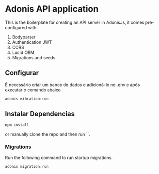 # Adonis API application

This is the boilerplate for creating an API server in AdonisJs, it comes pre-configured with.

1. Bodyparser
2. Authentication JWT
3. CORS
4. Lucid ORM
5. Migrations and seeds


## Configurar
 É necessário criar um banco de dados e adicioná-lo no .env e após executar o comando abaixo
```bash
adonis mihration:run
```
## Instalar Dependencias
```bash
npm install 
``` 
or manually clone the repo and then run ``.


### Migrations

Run the following command to run startup migrations.

```js
adonis migration:run
```
